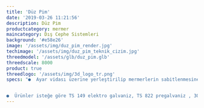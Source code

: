 ```yaml
---
title: 'Düz Pim'
date: '2019-03-26 11:21:56'
description: Düz Pim
productcategory: mermer
maincategory: Dış Cephe Sistemleri
background: '#e58e26'
image: '/assets/img/duz_pim_render.jpg'
techimage: '/assets/img/duz_pim_teknik_cizim.jpg'
threedmodel: '/assets/glb/duz_pim.glb'
threedscale: 8000
product: true
threedlogo: '/assets/img/3d_logo_tr.png'
specs: "●  Ayar vidası üzerine yerleştirilip mermerlerin sabitlenmesine yarar.


●  Ürünler isteğe göre TS 149 elektro galvaniz, TS 822 pregalvaniz , 304 ve 430 paslanmaz çelikten üretilebilmektedir."
---
```

